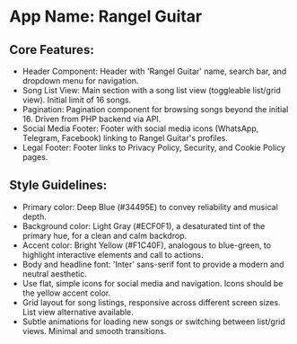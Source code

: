 # **App Name**: Rangel Guitar

## Core Features:

- Header Component: Header with 'Rangel Guitar' name, search bar, and dropdown menu for navigation.
- Song List View: Main section with a song list view (toggleable list/grid view). Initial limit of 16 songs.
- Pagination: Pagination component for browsing songs beyond the initial 16. Driven from PHP backend via API.
- Social Media Footer: Footer with social media icons (WhatsApp, Telegram, Facebook) linking to Rangel Guitar's profiles.
- Legal Footer: Footer links to Privacy Policy, Security, and Cookie Policy pages.

## Style Guidelines:

- Primary color: Deep Blue (#34495E) to convey reliability and musical depth.
- Background color: Light Gray (#ECF0F1), a desaturated tint of the primary hue, for a clean and calm backdrop.
- Accent color: Bright Yellow (#F1C40F), analogous to blue-green, to highlight interactive elements and call to actions.
- Body and headline font: 'Inter' sans-serif font to provide a modern and neutral aesthetic.
- Use flat, simple icons for social media and navigation. Icons should be the yellow accent color.
- Grid layout for song listings, responsive across different screen sizes.  List view alternative available.
- Subtle animations for loading new songs or switching between list/grid views. Minimal and smooth transitions.